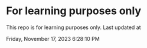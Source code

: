 # For learning purposes only
This repo is for learning purposes only.
Last updated at

Friday, November 17, 2023 6:28:10 PM

